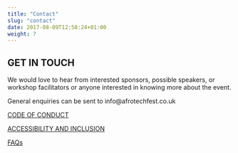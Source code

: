 ```yaml
---
title: "Contact"
slug: "contact"
date: 2017-08-09T12:58:24+01:00
weight: 7
---
```


<div class="row">
<div class="col-xs-12 col-md-9 mt-10">

<h2> GET IN TOUCH</h2>

<p>We would love to hear from interested sponsors, possible speakers, or workshop facilitators or anyone interested in knowing more about the event. </p>

<p>General enquiries can be sent to info@afrotechfest.co.uk</p>

<p><a href="coc">CODE OF CONDUCT</a></p>

<p><a href="accessibility">ACCESSIBILITY AND INCLUSION</a></p>

<p><a href="faqs">FAQs</a></p>

</div>
</div>